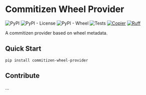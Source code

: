 # Commitizen Wheel Provider

![PyPI](https://img.shields.io/pypi/v/commitizen-wheel-provider)
![PyPI - License](https://img.shields.io/pypi/l/commitizen-wheel-provider)
![PyPI - Wheel](https://img.shields.io/pypi/wheel/commitizen-wheel-provider)
![Tests](https://github.com/hmiladhia/commitizen-wheel-provider/actions/workflows/quality.yml/badge.svg)
[![Copier](https://img.shields.io/endpoint?url=https://raw.githubusercontent.com/copier-org/copier/master/img/badge/badge-grayscale-inverted-border-orange.json)](https://github.com/copier-org/copier)
[![Ruff](https://img.shields.io/endpoint?url=https://raw.githubusercontent.com/astral-sh/ruff/main/assets/badge/v2.json)](https://github.com/astral-sh/ruff)

A commitizen provider based on wheel metadata.

## Quick Start

```
pip install commitizen-wheel-provider
```

## Contribute
...
